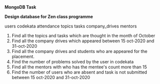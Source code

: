 **MongoDB Task**

**Design database for Zen class programme**

users
codekata
attendance
topics
tasks
company_drives
mentors

1) Find all the topics and tasks which are thought in the month of October
2) Find all the company drives which appeared between 15 oct-2020 and 31-oct-2020
3) Find all the company drives and students who are appeared for the placement.
4) Find the number of problems solved by the user in codekata
5) Find all the mentors with who has the mentee's count more than 15
6) Find the number of users who are absent and task is not submitted  between 15 oct-2020 and 31-oct-2020
